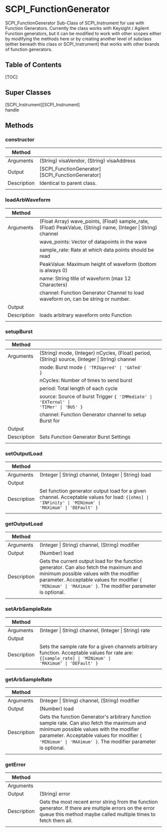 # SCPI_FunctionGenerator
SCPI_FunctionGenerator Sub-Class of SCPI_Instrument for use with Function Generators. Currently the class works with Keysight / Agilent Function generators, but it can be modified to work with other scopes either by modifying the methods here or by creating another level of subclass (either beneath this class or SCPI_Instrument) that works with other brands of function generators. 

## Table of Contents
[TOC]

## Super Classes
[SCPI_Instrument][SCPI_Instrument]   
handle

## Methods
### constructor
| Method | |
|--------|:--|
| Arguments | (String) visaVendor, (String) visaAddress |
| Output | [SCPI_FunctionGenerator][SCPI_FunctionGenerator] |
| Description | Identical to parent class. |
|||

### loadArbWaveform
| Method | |
|--------|:--|
| Arguments | (Float Array) wave_points, (Float) sample_rate, (Float) PeakValue, (String) name, (Integer \| String) channel |
| | wave_points: Vector of datapoints in the wave |
| | sample_rate: Rate at which data points should be read |
| | PeakValue: Maximum height of waveform (bottom is always 0) |
| | name: String title of waveform (max 12 Characters) |
| | channel: Function Generator Channel to load waveform on, can be string or number. |
| Output |  |
| Description | loads arbitrary waveform onto Function |
|||

### setupBurst
| Method | |
|--------|:--|
| Arguments | (String) mode, (Integer) nCycles, (Float) period, (String) source, (Integer \| String) channel |
| | mode: Burst mode  <code class="prettyprint lang-MATLAB">{ 'TRIGgered' \| 'GATed' }</code>|
| | nCycles: Number of times to send burst |
| | period: Total length of each cycle |
| | source: Source of burst Trigger  <code class="prettyprint lang-MATLAB">{ 'IMMediate' \| 'EXTernal' \| 'TIMer' \| 'BUS' }</code>|
| | channel: Function Generator channel to setup Burst for |
| Output |  |
| Description | Sets Function Generator Burst Settings |
|||

### setOutputLoad
| Method | |
|--------|:--|
| Arguments | (Integer \| String) channel, (Integer \| String) load |
| Output |  |
| Description | Set function generator output load for a given channel. Acceptable values for load: <code class="prettyprint lang-MATLAB">{[ohms] \| 'INFinity' \| 'MINimum' \| 'MAXimum' \| 'DEFault' }</code> |
|||

### getOutputLoad
| Method | |
|--------|:--|
| Arguments | (Integer \| String) channel, (String) modifier |
| Output | (Number) load |
| Description | Gets the current output load for the function generator. Can also fetch the maximum and minimum possible values with the modifier parameter. Acceptable values for modifier <code class="prettyprint lang-MATLAB">{ 'MINimum' \| 'MAXimum' }</code>. The modifier parameter is optional. |
|||

### setArbSampleRate
| Method | |
|--------|:--|
| Arguments | (Integer \| String) channel, (Integer \| String) rate |
| Output |  |
| Description | Sets the sample rate for a given channels arbitrary function. Acceptable values for rate are: <code class="prettyprint lang-MATLAB">{[sample_rate] \| 'MINimum' \| 'MAXimum' \| 'DEFault' }</code> |
|||

### getArbSampleRate
| Method | |
|--------|:--|
| Arguments | (Integer \| String) channel, (String) modifier |
| Output | (Number) load |
| Description | Gets the function Generator's arbitrary function sample rate. Can also fetch the maximum and minimum possible values with the modifier parameter. Acceptable values for modifier <code class="prettyprint lang-MATLAB">{ 'MINimum' \| 'MAXimum' }</code>. The modifier parameter is optional. |
|||

### getError
| Method | |
|--------|:--|
| Arguments |  |
| Output | (String) error |
| Description | Gets the most recent error string from the function generator. If there are multiple errors on the error queue this method maybe called multiple times to fetch them all. |
|||







